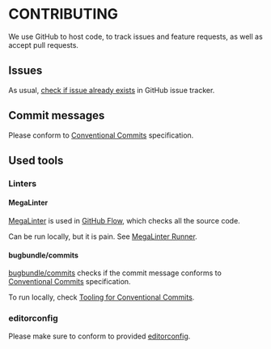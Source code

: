 # CONTRIBUTING

We use GitHub to host code, to track issues and feature requests, as well as accept pull requests.


## Issues
As usual, [check if issue already exists](https://docs.github.com/en/github/searching-for-information-on-github/searching-on-github/searching-issues-and-pull-requests#search-by-the-title-body-or-comments) in GitHub issue tracker.

## Commit messages
Please conform to [Conventional Commits](https://www.conventionalcommits.org/en/v1.0.0/) specification.


## Used tools

### Linters

#### MegaLinter
[MegaLinter](https://megalinter.io/latest/) is used in [GitHub Flow](https://docs.github.com/en/get-started/quickstart/github-flow), which checks all the source code.

Can be run locally, but it is pain. See [MegaLinter Runner](https://megalinter.io/latest/mega-linter-runner/).


#### bugbundle/commits
[bugbundle/commits](https://github.com/bugbundle/commits) checks if the commit message conforms to [Conventional Commits](https://www.conventionalcommits.org/en/v1.0.0/) specification.

To run locally, check [Tooling for Conventional Commits](https://www.conventionalcommits.org/en/about/#tooling-for-conventional-commits).


### editorconfig
Please make sure to conform to provided [editorconfig](https://editorconfig.org/).

